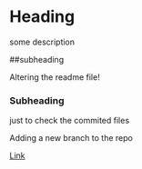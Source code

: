 # Heading

some description


##subheading 

Altering the readme file!




### Subheading 

just to check the commited files


Adding a new branch to the repo


[Link](https://noderich.github.io/TestNodejs-Repo/Index.html)

